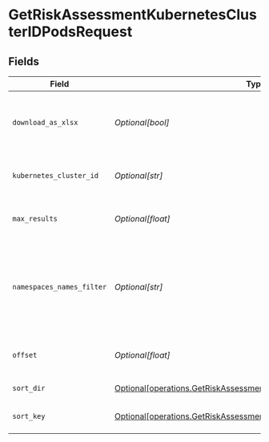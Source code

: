 # GetRiskAssessmentKubernetesClusterIDPodsRequest


## Fields

| Field                                                                                                                                                  | Type                                                                                                                                                   | Required                                                                                                                                               | Description                                                                                                                                            |
| ------------------------------------------------------------------------------------------------------------------------------------------------------ | ------------------------------------------------------------------------------------------------------------------------------------------------------ | ------------------------------------------------------------------------------------------------------------------------------------------------------ | ------------------------------------------------------------------------------------------------------------------------------------------------------ |
| `download_as_xlsx`                                                                                                                                     | *Optional[bool]*                                                                                                                                       | :heavy_minus_sign:                                                                                                                                     | When true, the API will return an xlsx file, and pagination will be ignored                                                                            |
| `kubernetes_cluster_id`                                                                                                                                | *Optional[str]*                                                                                                                                        | :heavy_check_mark:                                                                                                                                     | Secure Application Kubernetes cluster ID                                                                                                               |
| `max_results`                                                                                                                                          | *Optional[float]*                                                                                                                                      | :heavy_minus_sign:                                                                                                                                     | The number of entries to return (pagination)                                                                                                           |
| `namespaces_names_filter`                                                                                                                              | *Optional[str]*                                                                                                                                        | :heavy_minus_sign:                                                                                                                                     | namespace names filter. a base 64 representation of a list of namespace names definition object                                                        |
| `offset`                                                                                                                                               | *Optional[float]*                                                                                                                                      | :heavy_minus_sign:                                                                                                                                     | Return entries from this offset (pagination)                                                                                                           |
| `sort_dir`                                                                                                                                             | [Optional[operations.GetRiskAssessmentKubernetesClusterIDPodsSortDir]](undefined/models/operations/getriskassessmentkubernetesclusteridpodssortdir.md) | :heavy_minus_sign:                                                                                                                                     | sorting direction                                                                                                                                      |
| `sort_key`                                                                                                                                             | [Optional[operations.GetRiskAssessmentKubernetesClusterIDPodsSortKey]](undefined/models/operations/getriskassessmentkubernetesclusteridpodssortkey.md) | :heavy_check_mark:                                                                                                                                     | risk assessment pod sort key.                                                                                                                          |
